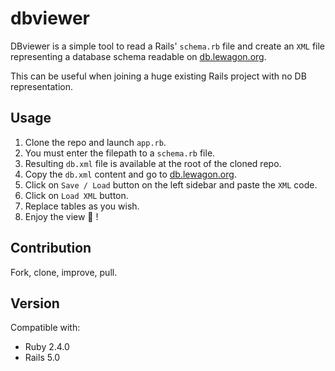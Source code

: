 # dbviewer

DBviewer is a simple tool to read a Rails' `schema.rb` file and create an `XML` file representing a database schema readable on [db.lewagon.org](http://db.lewagon.org).

This can be useful when joining a huge existing Rails project with no DB representation. 

## Usage

1. Clone the repo and launch `app.rb`. 
2. You must enter the filepath to a `schema.rb` file. 
3. Resulting `db.xml` file is available at the root of the cloned repo.
4. Copy the `db.xml` content and go to [db.lewagon.org](http://db.lewagon.org).
5. Click on `Save / Load` button on the left sidebar and paste the `XML` code.
6. Click on `Load XML` button.
7. Replace tables as you wish.
8. Enjoy the view :eyes: !

## Contribution

Fork, clone, improve, pull.

## Version

Compatible with: 

- Ruby 2.4.0
- Rails 5.0
